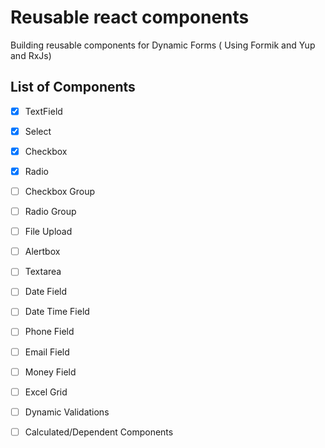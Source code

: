 # Reusable react components

Building reusable components for Dynamic Forms ( Using Formik and Yup and RxJs)

## List of Components
- [x] TextField
- [x] Select
- [x] Checkbox
- [x] Radio
- [ ] Checkbox Group
- [ ] Radio Group
- [ ] File Upload
- [ ] Alertbox
- [ ] Textarea
- [ ] Date Field
- [ ] Date Time Field
- [ ] Phone Field
- [ ] Email Field
- [ ] Money Field
- [ ] Excel Grid
- [ ] Dynamic Validations
- [ ] Calculated/Dependent Components

